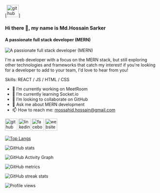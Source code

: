 
[<img src='https://cdn.jsdelivr.net/npm/simple-icons@3.0.1/icons/github.svg' alt='github' height='40'>]
### Hi there 👋, my name is Md.Hossain Sarker
#### A passionate full stack developer (MERN)
![A passionate full stack developer (MERN)](https://funny-cajeta-36cab9.netlify.app/static/media/My-photo.868128e1e61b926bb0f6.png)

I'm a web developer with a focus on the MERN stack, but still exploring other technologies and frameworks that catch my interest! if you're looking for a developer to add to your team, I'd love to hear from you!

Skills: REACT / JS / HTML / CSS

- 🔭 I’m currently working on MeetRoom 
- 🌱 I’m currently learning Socket.io 
- 👯 I’m looking to collaborate on GitHub 
- 💬 Ask me about MERN development 
- 📫 How to reach me: mossahid.hossain@gmail.com 


[<img src='https://cdn.jsdelivr.net/npm/simple-icons@3.0.1/icons/github.svg' alt='github' height='40'>](https://github.com/Mossahid123)  [<img src='https://cdn.jsdelivr.net/npm/simple-icons@3.0.1/icons/linkedin.svg' alt='linkedin' height='40'>](https://www.linkedin.com/in/md-hossain-sarker-539170241/)  [<img src='https://cdn.jsdelivr.net/npm/simple-icons@3.0.1/icons/facebook.svg' alt='facebook' height='40'>](https://www.facebook.com/mossahid.hossain)  [<img src='https://cdn.jsdelivr.net/npm/simple-icons@3.0.1/icons/icloud.svg' alt='website' height='40'>](https://funny-cajeta-36cab9.netlify.app/)  

[![Top Langs](https://github-readme-stats.vercel.app/api/top-langs/?username=Mossahid123)](https://github.com/anuraghazra/github-readme-stats)

![GitHub stats](https://github-readme-stats.vercel.app/api?username=Mossahid123&show_icons=true&count_private=true)  

![GitHub Activity Graph](https://activity-graph.herokuapp.com/graph?username=Mossahid123)  

![GitHub metrics](https://metrics.lecoq.io/Mossahid123)  

![GitHub streak stats](https://github-readme-streak-stats.herokuapp.com/?user=Mossahid123)  

![Profile views](https://gpvc.arturio.dev/Mossahid123)  

